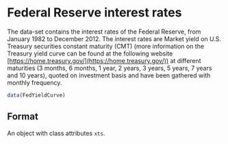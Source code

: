 # Federal Reserve interest rates

The data-set contains the interest rates of the Federal Reserve, from January 1982 to December 2012. The interest rates are Market yield on U.S. Treasury securities constant maturity (CMT) (more information on the Treasury yield curve can be found at the following website [https://home.treasury.gov/](https://home.treasury.gov/)) at different maturities (3 months, 6 months, 1 year, 2 years, 3 years, 5 years, 7 years and 10 years), quoted on investment basis and have been gathered with monthly frequency.

```r
data(FedYieldCurve)
```

## Format

An object with class attributes `xts`.
